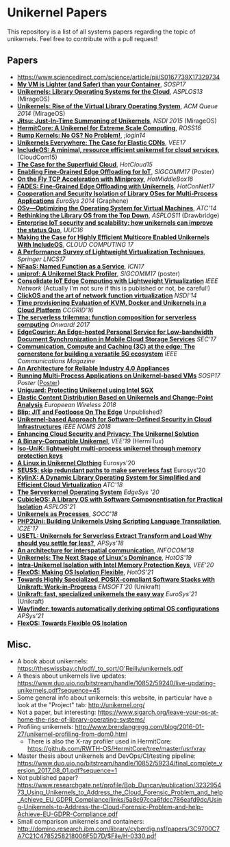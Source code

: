 # Unikernel Papers

This repository is a list of all systems papers regarding the topic of unikernels. Feel free to contribute with a pull request!

## Papers
- https://www.sciencedirect.com/science/article/pii/S0167739X17329734
- [**My VM is Lighter (and Safer) than your Container**](http://sysml.neclab.eu/projects/lightvm/lightvm.pdf), _SOSP17_
- [**Unikernels: Library Operating Systems for the Cloud**](http://anil.recoil.org/papers/2013-asplos-mirage.pdf), _ASPLOS13_ (MirageOS)
- [**Unikernels: Rise of the Virtual Library Operating System**](http://queue.acm.org/detail.cfm?id=2566628), _ACM Queue 2014_ (MirageOS)
- [**Jitsu: Just-In-Time Summoning of Unikernels**](https://www.usenix.org/system/files/conference/nsdi15/nsdi15-paper-madhavapeddy.pdf), _NSDI 2015_ (MirageOS)
- [**HermitCore: A Unikernel for Extreme Scale Computing**](http://dl.acm.org/citation.cfm?id=2931093), _ROSS16_
- [**Rump Kernels: No OS? No Problem!**](https://www.usenix.org/system/files/login/articles/login_1410_03_kantee.pdf), _;login14_
- [**Unikernels Everywhere: The Case for Elastic CDNs**](http://flosch.eu/papers/2017-vee-minicache.pdf), _VEE17_
- [**IncludeOS: A minimal, resource efficient unikernel for cloud services**](https://folk.uio.no/paalee/publications/2015-cloudcom.pdf), (CloudCom15)
- [**The Case for the Superfluid Cloud**](https://www.usenix.org/system/files/conference/hotcloud15/hotcloud15-manco.pdf), _HotCloud15_
- [**Enabling Fine-Grained Edge Offloading for IoT**](http://dl.acm.org/citation.cfm?id=3132009), _SIGCOMM17_ (Poster)
- [**On the Fly TCP Acceleration with Miniproxy**](https://arxiv.org/pdf/1605.06285.pdf), _HotMiddleBox16_
- [**FADES: Fine-Grained Edge Offloading with Unikernels**](http://dl.acm.org/citation.cfm?id=3094412), _HotConNet17_
- [**Cooperation and Security Isolation of Library OSes for Multi-Process Applications**](http://spin2013.cs.sunysb.edu/~porter/pubs/tsai14graphene.pdf) _EuroSys 2014_ (Graphene)
- [**OSv—Optimizing the Operating System for Virtual Machines**](https://www.usenix.org/system/files/conference/atc14/atc14-paper-kivity.pdf), _ATC'14_
- [**Rethinking the Library OS from the Top Down**](https://www.microsoft.com/en-us/research/wp-content/uploads/2016/02/asplos2011-drawbridge.pdf), _ASPLOS11_ (Drawbridge)
- [**Enterprise IoT security and scalability: how unikernels can improve the status Quo**](http://aura.abdn.ac.uk/bitstream/handle/2164/7988/PID4488667.pdf), _UUC16_
- [**Making the Case for Highly Efficient Multicore Enabled Unikernels With IncludeOS**](https://s3.amazonaws.com/academia.edu.documents/51935992/cloud_computing_2017_full.pdf?AWSAccessKeyId=AKIAIWOWYYGZ2Y53UL3A&Expires=1506032443&Signature=rG0TWnFneEUY7Ik%2FmPCbvMBiMvs%3D&response-content-disposition=inline%3B%20filename%3DCLOUD_COMPUTING_2017_Athens_Greece_CLOUD.pdf#page=21), _CLOUD COMPUTING 17_
- [**A Performance Survey of Lightweight Virtualization Techniques**](https://link.springer.com/content/pdf/10.1007%2F978-3-319-67262-5_3.pdf), _Springer LNCS17_
- [**NFaaS: Named Function as a Service**](https://www.researchgate.net/profile/Ioannis_Psaras/publication/319925427_NFaaS_named_function_as_a_service/links/59c4aad0a6fdccc7190e7806/NFaaS-named-function-as-a-service.pdf), _ICN17_
- [**uniprof: A Unikernel Stack Profiler**](http://flosch.eu/papers/2017-sigcomm-uniprof.pdf), _SIGCOMM17_ (poster)
- [**Consolidate IoT Edge Computing with
Lightweight Virtualization**](http://home.in.tum.de/~ding/files/netmag-pre-camera.pdf) _IEEE Network_ (Actually I'm not sure if this is published or not, be careful!)
- [**ClickOS and the art of network function virtualization**](https://www.usenix.org/system/files/conference/nsdi14/nsdi14-paper-martins.pdf) _NSDI'14_
- [**Time provisioning Evaluation of KVM, Docker and Unikernels in a Cloud Platform**](http://ieeexplore.ieee.org/document/7515699/#full-text-section) _CCGRID'16_
- [**The serverless trilemma: function composition for serverless computing**](https://dl.acm.org/citation.cfm?id=3133855) _Onward! 2017_
- [**EdgeCourier: An Edge-hosted Personal Service for Low-bandwidth Document Synchronization in Mobile Cloud Storage Services**](http://www.cs.binghamton.edu/~zhangy/paper/EdgeCourier-SEC17.pdf) _SEC'17_
- [**Communication, Compute and Caching (3C) at the edge: The cornerstone
for building a versatile 5G ecosystem**](https://www.researchgate.net/profile/Evangelos_Markakis/publication/321143166_Computing_Caching_and_Communication_at_the_Edge_The_Cornerstone_for_Building_a_Versatile_5G_Ecosystem/links/5a1bea794585155c26ae0dd0/Computing-Caching-and-Communication-at-the-Edge-The-Cornerstone-for-Building-a-Versatile-5G-Ecosystem.pdf) _IEEE Communications Magazine_
- [**An Architecture for Reliable Industry 4.0
Appliances**](https://www.atiner.gr/papers/COM2017-2327.pdf)
- [**Running Multi-Process Applications on Unikernel-based VMs**](https://orum.in/sosp2017-mkanatsu-abstract.pdf) _SOSP17 Poster_ ([Poster](https://orum.in/sosp2017-mkanatsu-poster.pdf))
- [**Uniguard: Protecting Unikernel using Intel SGX**](https://ieeexplore.ieee.org/abstract/document/8360317/)
- [**Elastic Content Distribution Based on Unikernels and Change-Point Analysis**](https://www.researchgate.net/profile/Lefteris_Mamatas/publication/325206124_Elastic_Content_Distribution_Based_on_Unikernels_and_Change-Point_Analysis/links/5afdcae9458515e9a535d2f6/Elastic-Content-Distribution-Based-on-Unikernels-and-Change-Point-Analysis.pdf) _Europeean Wireless 2018_
- [**Blip: JIT and Footloose On The Edge**](https://arxiv.org/pdf/1806.00039.pdf) Unpublished?
- [**Unikernel-based Approach for Software-Defined Security in Cloud Infrastructures**](https://hal.inria.fr/hal-01798793/document) _IEEE NOMS 2018_
- [**Enhancing Cloud Security and Privacy: The Unikernel Solution**](http://aura.abdn.ac.uk/bitstream/handle/2164/8524/AAB02.pdf)
- [**A Binary-Compatible Unikernel**](https://www.ssrg.ece.vt.edu/papers/vee2019.pdf), _VEE'19_ (HermiTux)
- [**Iso-UniK: lightweight multi-process unikernel through memory protection keys**]( https://cybersecurity.springeropen.com/articles/10.1186/s42400-020-00051-9) 
- [**A Linux in Unikernel Clothing**](https://hckuo.github.io/pdfs/lupine.pdf) Eurosys'20
- [**SEUSS: skip redundant paths to make serverless fast**](https://dl.acm.org/doi/abs/10.1145/3342195.3392698) Eurosys'20
- [**KylinX: A Dynamic Library Operating System for Simplified and Efficient Cloud Virtualization**](https://www.usenix.org/system/files/conference/atc18/atc18-zhang-yiming.pdf) _ATC'18_
- [**The Serverkernel Operating System**](https://dl.acm.org/doi/pdf/10.1145/3378679.3394537) _EdgeSys '20_
- [**CubicleOS: A Library OS with Software Componentisation for Practical Isolation**](https://lsds.doc.ic.ac.uk/sites/default/files/sartakov%4021cubicleos.pdf) _ASPLOS'21_
- [**Unikernels as Processes**](https://dl.acm.org/doi/10.1145/3267809.3267845), _SOCC'18_
- [**PHP2Uni: Building Unikernels Using Scripting Language Transpilation**](https://ieeexplore.ieee.org/abstract/document/7923803/authors#authors), _IC2E'17_
- [**USETL: Unikernels for Serverless Extract Transform and Load Why should you settle for less?**](https://dl.acm.org/doi/abs/10.1145/3343737.3343750), _APSys'18_
- [**An architecture for interspatial communication**](https://ieeexplore.ieee.org/abstract/document/8406931), _INFOCOM'18_
- [**Unikernels: The Next Stage of Linux's Dominance**](https://dl.acm.org/doi/10.1145/3317550.3321445), _HotOS'19_
- [**Intra-Unikernel Isolation with Intel Memory Protection Keys**](https://www.ssrg.ece.vt.edu/papers/vee20-mpk.pdf), _VEE'20_
- [**FlexOS: Making OS Isolation Flexible**](https://sigops.org/s/conferences/hotos/2021/papers/hotos21-s05-lefeuvre.pdf), _HotOS'21_
- [**Towards Highly Specialized, POSIX-compliant Software Stacks with Unikraft: Work-in-Progress**](https://pub.nderjung.net/papers/emsoft20.pdf) _EMSOFT'20_ (Unikraft)
- [**Unikraft: fast, specialized unikernels the easy way**](https://dl.acm.org/doi/abs/10.1145/3447786.3456248) _EuroSys'21_ (Unikraft)
- [**Wayfinder: towards automatically deriving optimal OS configurations**](https://eprints.lancs.ac.uk/id/eprint/157674/2/apsys21_final10.pdf) _APSys'21_
- [**FlexOS: Towards Flexible OS Isolation**](https://arxiv.org/pdf/2112.06566.pdf)

## Misc.
- A book about unikernels: https://theswissbay.ch/pdf/_to_sort/O'Reilly/unikernels.pdf
- A thesis about unikernels live updates: https://www.duo.uio.no/bitstream/handle/10852/59240/live-updating-unikernels.pdf?sequence=45
- Some general info about unikernels: this website, in particular have a look at the "Project" tab:
http://unikernel.org/
- Not a paper, but interesting:
https://www.sigarch.org/leave-your-os-at-home-the-rise-of-library-operating-systems/
- Profiling unikernels:
http://www.brendangregg.com/blog/2016-01-27/unikernel-profiling-from-dom0.html
  - There is also the X-ray profiler used in HermitCore: https://github.com/RWTH-OS/HermitCore/tree/master/usr/xray
- Master thesis about unikernels and DevOps/CI/testing pipeline:  https://www.duo.uio.no/bitstream/handle/10852/59234/final_complete_version_2017_08_01.pdf?sequence=1
- Not published paper? https://www.researchgate.net/profile/Bob_Duncan/publication/323295473_Using_Unikernels_to_Address_the_Cloud_Forensic_Problem_and_help_Achieve_EU_GDPR_Compliance/links/5a8c97cca6fdcc786eafd9dc/Using-Unikernels-to-Address-the-Cloud-Forensic-Problem-and-help-Achieve-EU-GDPR-Compliance.pdf
- Small comparison unikernels and containers: http://domino.research.ibm.com/library/cyberdig.nsf/papers/3C9700C7A7C21C4785258218006F5D7D/$File/H-0330.pdf
